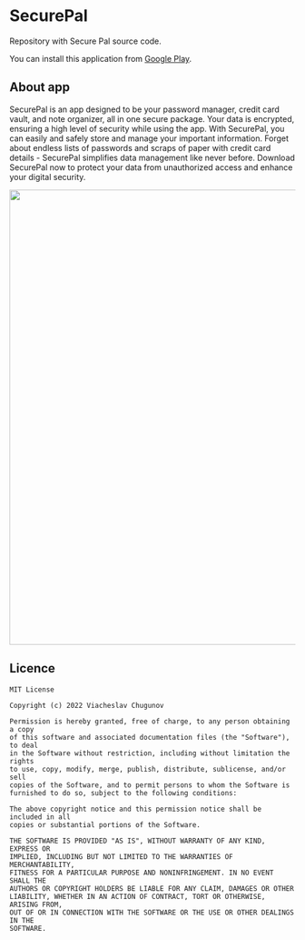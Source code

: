 # SecurePal
Repository with Secure Pal source code.

You can install this application from [Google Play](https://play.google.com/store/apps/details?id=viach.apps.securepal).

## About app
SecurePal is an app designed to be your password manager, credit card vault, and note organizer, all in one secure package. Your data is encrypted, ensuring a high level of security while using the app. With SecurePal, you can easily and safely store and manage your important information. Forget about endless lists of passwords and scraps of paper with credit card details - SecurePal simplifies data management like never before. Download SecurePal now to protect your data from unauthorized access and enhance your digital security.

<p align="center">
  <img src="https://github.com/viacheslav-chugunov/SecurePal-Android/blob/main/github-assets/secure-pal-review.gif" height=800 />
</p>

## Licence
```
MIT License

Copyright (c) 2022 Viacheslav Chugunov

Permission is hereby granted, free of charge, to any person obtaining a copy
of this software and associated documentation files (the "Software"), to deal
in the Software without restriction, including without limitation the rights
to use, copy, modify, merge, publish, distribute, sublicense, and/or sell
copies of the Software, and to permit persons to whom the Software is
furnished to do so, subject to the following conditions:

The above copyright notice and this permission notice shall be included in all
copies or substantial portions of the Software.

THE SOFTWARE IS PROVIDED "AS IS", WITHOUT WARRANTY OF ANY KIND, EXPRESS OR
IMPLIED, INCLUDING BUT NOT LIMITED TO THE WARRANTIES OF MERCHANTABILITY,
FITNESS FOR A PARTICULAR PURPOSE AND NONINFRINGEMENT. IN NO EVENT SHALL THE
AUTHORS OR COPYRIGHT HOLDERS BE LIABLE FOR ANY CLAIM, DAMAGES OR OTHER
LIABILITY, WHETHER IN AN ACTION OF CONTRACT, TORT OR OTHERWISE, ARISING FROM,
OUT OF OR IN CONNECTION WITH THE SOFTWARE OR THE USE OR OTHER DEALINGS IN THE
SOFTWARE.
```
